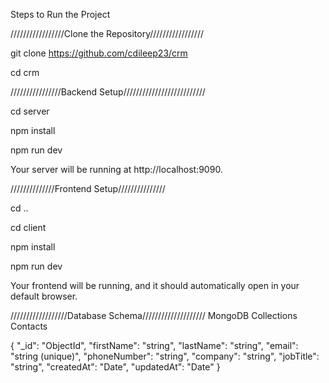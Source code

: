 Steps to Run the Project



/////////////////Clone the Repository/////////////////


git clone https://github.com/cdileep23/crm


cd crm


////////////////Backend Setup//////////////////////////


cd server



npm install



npm run dev


Your server will be running at http://localhost:9090.

//////////////Frontend Setup///////////////

cd ..



cd client


npm install


npm run dev


Your frontend will be running, and it should automatically open in your default browser.




//////////////////Database Schema////////////////////
MongoDB Collections
Contacts

{
  "_id": "ObjectId",
  "firstName": "string",
  "lastName": "string",
  "email": "string (unique)",
  "phoneNumber": "string",
  "company": "string",
  "jobTitle": "string",
  "createdAt": "Date",
  "updatedAt": "Date"
}
